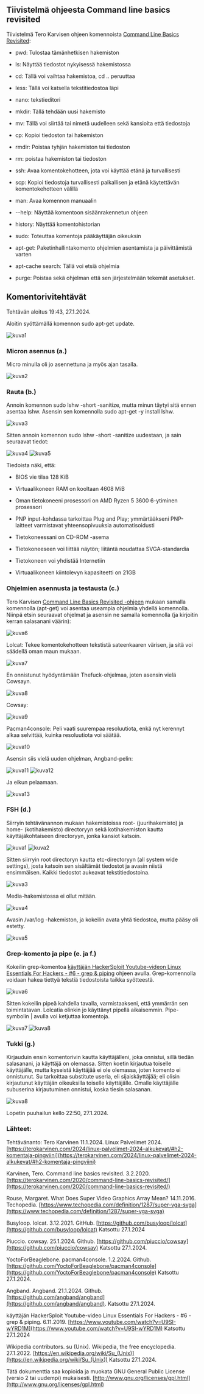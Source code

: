 ## Tiivistelmä ohjeesta Command line basics revisited

Tiivistelmä Tero Karvisen ohjeen komennoista [Command Line Basics Revisited](https://terokarvinen.com/2020/command-line-basics-revisited/):

- pwd: Tulostaa tämänhetkisen hakemiston

- ls: Näyttää tiedostot nykyisessä hakemistossa

- cd: Tällä voi vaihtaa hakemistoa, cd .. peruuttaa

- less: Tällä voi katsella tekstitiedostoa läpi

- nano: tekstieditori

- mkdir: Tällä tehdään uusi hakemisto

- mv: Tällä voi siirtää tai nimetä uudelleen sekä kansioita että tiedostoja

- cp: Kopioi tiedoston tai hakemiston

- rmdir: Poistaa tyhjän hakemiston tai tiedoston

- rm: poistaa hakemiston tai tiedoston

- ssh: Avaa komentokehotteen, jota voi käyttää etänä ja turvallisesti

- scp: Kopioi tiedostoja turvallisesti paikallisen ja etänä käytettävän komentokehotteen välillä

- man: Avaa komennon manuaalin

- --help: Näyttää komentoon sisäänrakennetun ohjeen
 
- history: Näyttää komentohistorian

- sudo: Toteuttaa komentoja pääkäyttäjän oikeuksin

- apt-get: Paketinhallintakomento ohjelmien asentamista ja päivittämistä varten

- apt-cache search: Tällä voi etsiä ohjelmia

- purge: Poistaa sekä ohjelman että sen järjestelmään tekemät asetukset.

## Komentorivitehtävät 

Tehtävän aloitus 19:43, 27.1.2024.

Aloitin syöttämällä komennon sudo apt-get update.

![kuva1](h21.png)

### Micron asennus (a.)

Micro minulla oli jo asennettuna ja myös ajan tasalla.

![kuva2](h22.png)

### Rauta (b.)

Annoin komennon sudo lshw -short -sanitize, mutta minun täytyi sitä ennen asentaa lshw. Asensin sen komennolla sudo apt-get -y install lshw.

![kuva3](h23.png)

Sitten annoin komennon sudo lshw -short -sanitize uudestaan, ja sain seuraavat tiedot:

![kuva4](h24.png)
![kuva5](h25.png)

Tiedoista näki, että:

- BIOS vie tilaa 128 KiB

- Virtuaalikoneen RAM on kooltaan 4608 MiB

- Oman tietokoneeni prosessori on AMD Ryzen 5 3600 6-ytiminen prosessori

- PNP input-kohdassa tarkoittaa Plug and Play; ymmärtääkseni PNP-laitteet varmistavat yhteensopivuuksia automatisoidusti

- Tietokoneessani on CD-ROM -asema

- Tietokoneeseen voi liittää näytön; liitäntä noudattaa SVGA-standardia

- Tietokoneen voi yhdistää Internetiin

- Virtuaalikoneen kiintolevyn kapasiteetti on 21GB

### Ohjelmien asennusta ja testausta (c.)

Tero Karvisen [Command Line Basics Revisited -ohjeen](https://terokarvinen.com/2020/command-line-basics-revisited/) mukaan samalla komennolla (apt-get) voi asentaa useampia ohjelmia yhdellä komennolla. Niinpä etsin seuraavat ohjelmat ja asensin ne samalla komennolla
(ja kirjoitin kerran salasanani väärin):

![kuva6](h26.png)

Lolcat: Tekee komentokehotteen tekstistä sateenkaaren värisen, ja sitä voi säädellä oman maun mukaan.

![kuva7](h27.png)

En onnistunut hyödyntämään Thefuck-ohjelmaa, joten asensin vielä Cowsayn.

![kuva8](h28.png)

Cowsay:

 ![kuva9](h29.png)
 
Pacman4console: Peli vaati suurempaa resoluutiota, enkä nyt kerennyt alkaa selvittää, kuinka resoluutiota voi säätää. 

![kuva10](h210.png)

Asensin siis vielä uuden ohjelman, Angband-pelin:

![kuva11](h211.png)
![kuva12](h212.png)

Ja eikun pelaamaan.

![kuva13](h213.png)

### FSH (d.)

Siirryin tehtävänannon mukaan hakemistoissa root- (juurihakemisto) ja home- (kotihakemisto) directoryyn sekä kotihakemiston kautta käyttäjäkohtaiseen directoryyn, jonka kansiot katsoin. 

![kuva1](h221.png)
![kuva2](h222.png)

Sitten siirryin root directoryn kautta etc-directoryyn (all system wide settings), josta katsoin sen sisältämät tiedostot ja avasin niistä ensimmäisen. Kaikki tiedostot aukeavat tekstitiedostoina.

![kuva3](h223.png)

Media-hakemistossa ei ollut mitään.

![kuva4](h224.png)

Avasin /var/log -hakemiston, ja kokeilin avata yhtä tiedostoa, mutta pääsy oli estetty.

![kuva5](h225.png)

### Grep-komento ja pipe (e. ja f.)

Kokeilin grep-komentoa [käyttäjän HackerSploit Youtube-videon Linux Essentials For Hackers - #6 - grep & piping](https://www.youtube.com/watch?v=U9SI-wYRD1M) ohjeen avulla. Grep-komennolla voidaan hakea tiettyä tekstiä tiedostoista taikka syötteestä.

![kuva6](h226.png)

Sitten kokeilin pipeä kahdella tavalla, varmistaakseni, että ymmärrän sen toimintatavan. Lolcatia olinkin jo käyttänyt pipellä aikaisemmin. Pipe-symbolin | avulla voi ketjuttaa komentoja.

![kuva7](h227.png)
![kuva8](h228.png)

### Tukki (g.)

Kirjauduin ensin komentorivin kautta käyttäjälleni, joka onnistui, sillä tiedän salasanani, ja käyttäjä on olemassa. Sitten koetin kirjautua toiselle käyttäjälle, mutta kyseistä käyttäjää ei ole olemassa, joten 
komento ei onnistunut. Su tarkoittaa substitute useria, eli sijaiskäyttäjää; eli olisin kirjautunut käyttäjän oikeuksilla toiselle käyttäjälle. Omalle käyttäjälle subuserina kirjautuminen onnistui,
koska tiesin salasanan.

![kuva8](h231.PNG)

Lopetin puuhailun kello 22:50, 27.1.2024.



### Lähteet:

Tehtävänanto: Tero Karvinen 11.1.2024. Linux Palvelimet 2024. [https://terokarvinen.com/2024/linux-palvelimet-2024-alkukevat/#h2-komentaja-pingviini](https://terokarvinen.com/2024/linux-palvelimet-2024-alkukevat/#h2-komentaja-pingviini)

Karvinen, Tero. Command line basics revisited. 3.2.2020. [https://terokarvinen.com/2020/command-line-basics-revisited/](https://terokarvinen.com/2020/command-line-basics-revisited/)

Rouse, Margaret. What Does Super Video Graphics Array Mean? 14.11.2016. Techopedia. [https://www.techopedia.com/definition/1287/super-vga-svga](https://www.techopedia.com/definition/1287/super-vga-svga)

Busyloop. lolcat. 3.12.2021. GitHub. [https://github.com/busyloop/lolcat](https://github.com/busyloop/lolcat) Katsottu 27.1.2024

Piuccio. cowsay. 25.1.2024. Github. [https://github.com/piuccio/cowsay](https://github.com/piuccio/cowsay) Katsottu 27.1.2024.

YoctoForBeaglebone. pacman4console. 1.2.2024. Github. [https://github.com/YoctoForBeaglebone/pacman4console](https://github.com/YoctoForBeaglebone/pacman4console) Katsottu 27.1.2024.

Angband. Angband. 21.1.2024. Github. [https://github.com/angband/angband](https://github.com/angband/angband). Katsottu 27.1.2024.

käyttäjän HackerSploit Youtube-video Linux Essentials For Hackers - #6 - grep & piping. 6.11.2019. [https://www.youtube.com/watch?v=U9SI-wYRD1M](https://www.youtube.com/watch?v=U9SI-wYRD1M) Katsottu 27.1.2024

Wikipedia contributors. su (Unix). Wikipedia, the free encyclopedia. 27.1.2022. [https://en.wikipedia.org/wiki/Su_(Unix)](https://en.wikipedia.org/wiki/Su_(Unix)) Katsottu 27.1.2024.



Tätä dokumenttia saa kopioida ja muokata GNU General Public License (versio 2 tai uudempi) mukaisesti. [http://www.gnu.org/licenses/gpl.html](http://www.gnu.org/licenses/gpl.html)

